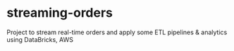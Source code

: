 # streaming-orders
Project to stream real-time orders and apply some ETL pipelines &amp; analytics using DataBricks, AWS
